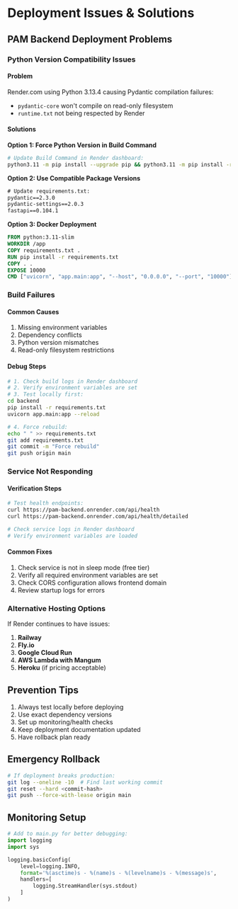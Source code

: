 
# Deployment Issues & Solutions

## PAM Backend Deployment Problems

### Python Version Compatibility Issues

#### Problem
Render.com using Python 3.13.4 causing Pydantic compilation failures:
- `pydantic-core` won't compile on read-only filesystem
- `runtime.txt` not being respected by Render

#### Solutions

**Option 1: Force Python Version in Build Command**
```bash
# Update Build Command in Render dashboard:
python3.11 -m pip install --upgrade pip && python3.11 -m pip install -r requirements.txt
```

**Option 2: Use Compatible Package Versions**
```txt
# Update requirements.txt:
pydantic==2.3.0
pydantic-settings==2.0.3
fastapi==0.104.1
```

**Option 3: Docker Deployment**
```dockerfile
FROM python:3.11-slim
WORKDIR /app
COPY requirements.txt .
RUN pip install -r requirements.txt
COPY . .
EXPOSE 10000
CMD ["uvicorn", "app.main:app", "--host", "0.0.0.0", "--port", "10000"]
```

### Build Failures

#### Common Causes
1. Missing environment variables
2. Dependency conflicts
3. Python version mismatches
4. Read-only filesystem restrictions

#### Debug Steps
```bash
# 1. Check build logs in Render dashboard
# 2. Verify environment variables are set
# 3. Test locally first:
cd backend
pip install -r requirements.txt
uvicorn app.main:app --reload

# 4. Force rebuild:
echo " " >> requirements.txt
git add requirements.txt
git commit -m "Force rebuild"
git push origin main
```

### Service Not Responding

#### Verification Steps
```bash
# Test health endpoints:
curl https://pam-backend.onrender.com/api/health
curl https://pam-backend.onrender.com/api/health/detailed

# Check service logs in Render dashboard
# Verify environment variables are loaded
```

#### Common Fixes
1. Check service is not in sleep mode (free tier)
2. Verify all required environment variables are set
3. Check CORS configuration allows frontend domain
4. Review startup logs for errors

### Alternative Hosting Options

If Render continues to have issues:

1. **Railway**
2. **Fly.io**
3. **Google Cloud Run**
4. **AWS Lambda with Mangum**
5. **Heroku** (if pricing acceptable)

## Prevention Tips

1. Always test locally before deploying
2. Use exact dependency versions
3. Set up monitoring/health checks
4. Keep deployment documentation updated
5. Have rollback plan ready

## Emergency Rollback

```bash
# If deployment breaks production:
git log --oneline -10  # Find last working commit
git reset --hard <commit-hash>
git push --force-with-lease origin main
```

## Monitoring Setup

```python
# Add to main.py for better debugging:
import logging
import sys

logging.basicConfig(
    level=logging.INFO,
    format='%(asctime)s - %(name)s - %(levelname)s - %(message)s',
    handlers=[
        logging.StreamHandler(sys.stdout)
    ]
)
```
